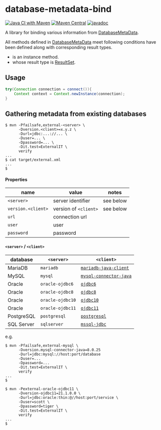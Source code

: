 # database-metadata-bind

[![Java CI with Maven](https://github.com/jinahya/database-metadata-bind/actions/workflows/maven.yml/badge.svg)](https://github.com/jinahya/database-metadata-bind/actions/workflows/maven.yml)
[![Maven Central](https://img.shields.io/maven-central/v/com.github.jinahya/database-metadata-bind)](https://search.maven.org/artifact/com.github.jinahya/database-metadata-bind)
[![javadoc](https://javadoc.io/badge2/com.github.jinahya/database-metadata-bind/javadoc.svg)](https://javadoc.io/doc/com.github.jinahya/database-metadata-bind)

A library for binding various information
from [DatabaseMetaData](http://docs.oracle.com/javase/8/docs/api/java/sql/DatabaseMetaData.html).

All methods defined in [DatabaseMetaData][DatabaseMetaData] meet following conditions have been defined along with
corresponding result types.

* is an instance method.
* whose result type is [ResultSet][ResultSet].

## Usage

```java
try(Connection connection = connect()){
    Context context = Context.newInstance(connection);
}
```

## Gathering metadata from existing databases

```shell
$ mvn -Pfailsafe,external-<server> \
      -Dversion.<client>=x.y.z \
      -Durl=jdbc:...://... \
      -Duser=... \
      -Dpassword=... \
      -Dit.test=ExternalIT \
      verify
...
$ cat target/external.xml
...
$
```

#### Properties

name              |value                 |notes
------------------|----------------------|-----------
`<server>`        |server identifier     |see below
`version.<client>`|version of `<client>` |see below
`url`             |connection url        |
`user`            |user                  |
`password`        |password              |

#### `<server>` / `<client>`

database  |`<server>`      |`<client>`
----------|----------------|----------------------------------------------
MariaDB   |`mariadb`       |[`mariadb-java-client`][mariadb-java-client]
MySQL     |`mysql`         |[`mysql-connector-java`][mysql-connector-java]
Oracle    |`oracle-ojdbc6` |[`ojdbc6`][ojdbc6]
Oracle    |`oracle-ojdbc8` |[`ojdbc8`][ojdbc8]
Oracle    |`oracle-ojdbc10`|[`ojdbc10`][ojdbc10]
Oracle    |`oracle-ojdbc11`|[`ojdbc11`][ojdbc11]
PostgreSQL|`postgresql`    |[`postgresql`][postgresql]
SQL Server|`sqlserver`     |[`mssql-jdbc`][mysql-jdbc]

e.g.

```shell
$ mvn -Pfailsafe,external-mysql \
      -Dversion.mysql-connector-java=8.0.25
      -Durl=jdbc:mysql://host:port/database
      -Duser=...
      -Dpassword=...
      -Dit.test=ExternalIT \
      verify
...
$ 
```

```shell
$ mvn -Pexternal-oracle-ojdbc11 \
      -Dversion-ojdbc11=21.1.0.0 \
      -Durl=jdbc:oracle:thin:@//host:port/service \
      -Duser=scott \
      -Dpassword=tiger \
      -Dit.test=ExternalIT \
      verify
...
$ 
```

[DatabaseMetaData]: https://docs.oracle.com/en/java/javase/11/docs/api/java.sql/java/sql/DatabaseMetaData.html

[ResultSet]: https://docs.oracle.com/en/java/javase/11/docs/api/java.sql/java/sql/ResultSet.html

[mariadb-java-client]: https://search.maven.org/artifact/org.mariadb.jdbc/mariadb-java-client

[mysql-connector-java]: https://search.maven.org/artifact/mysql/mysql-connector-java

[ojdbc6]: https://search.maven.org/artifact/com.oracle.database.jdbc/ojdbc6

[ojdbc8]: https://search.maven.org/artifact/com.oracle.database.jdbc/ojdbc8

[ojdbc10]: https://search.maven.org/artifact/com.oracle.database.jdbc/ojdbc10

[ojdbc11]: https://search.maven.org/artifact/com.oracle.database.jdbc/ojdbc11

[postgresql]: https://search.maven.org/artifact/org.postgresql/postgresql

[mysql-jdbc]: https://search.maven.org/artifact/com.microsoft.sqlserver/mssql-jdbc
